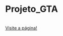 # Projeto_GTA
<br>
<a href="https://sarahvargas79.github.io/projeto-gta/" target="black"> Visite a página! </a>
